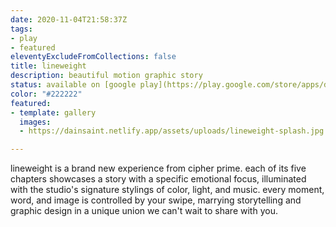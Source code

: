 ```yaml
---
date: 2020-11-04T21:58:37Z
tags:
- play
- featured
eleventyExcludeFromCollections: false
title: lineweight
description: beautiful motion graphic story
status: available on [google play](https://play.google.com/store/apps/details?id=com.thelabel.android.lineweight)
color: "#222222"
featured:
- template: gallery
  images:
  - https://dainsaint.netlify.app/assets/uploads/lineweight-splash.jpg

---
```

lineweight is a brand new experience from cipher prime. each of its five chapters showcases a story with a specific emotional focus, illuminated with the studio's signature stylings of color, light, and music. every moment, word, and image is controlled by your swipe, marrying storytelling and graphic design in a unique union we can't wait to share with you.